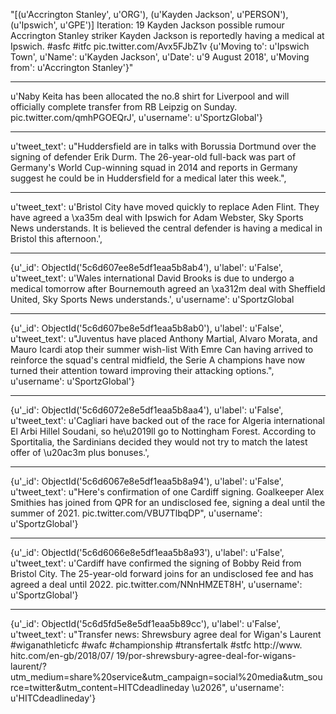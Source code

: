 
<!-- Run 2 -->

"[(u'Accrington Stanley', u'ORG'),
 (u'Kayden Jackson', u'PERSON'),
 (u'Ipswich', u'GPE')]
Iteration: 19
Kayden Jackson possible rumour
Accrington Stanley striker Kayden Jackson is reportedly having a medical at Ipswich. #asfc #itfc pic.twitter.com/Avx5FJbZ1v
{u'Moving to': u'Ipswich Town', u'Name': u'Kayden Jackson', u'Date': u'9 August 2018', u'Moving from': u'Accrington Stanley'}"

 ------------------------------------------------------

 u'Naby Keita has been allocated the no.8 shirt for Liverpool and will officially complete transfer from RB Leipzig on Sunday. pic.twitter.com/qmhPGOEQrJ',
  u'username': u'SportzGlobal'}

  ------------------------------------------------------

 u'tweet_text': u"Huddersfield are in talks with Borussia Dortmund over the signing of defender Erik Durm. The 26-year-old full-back was part of Germany's World Cup-winning squad in 2014 and reports in Germany suggest he could be in Huddersfield for a medical later this week.",

 ------------------------------------------------------

 u'tweet_text': u'Bristol City have moved quickly to replace Aden Flint. They have agreed a \xa35m deal with Ipswich for Adam Webster, Sky Sports News understands. It is believed the central defender is having a medical in Bristol this afternoon.',

 ------------------------------------------------------


 {u'_id': ObjectId('5c6d607ee8e5df1eaa5b8ab4'),
 u'label': u'False',
 u'tweet_text': u'Wales international David Brooks is due to undergo a medical tomorrow after Bournemouth agreed an \xa312m deal with Sheffield United, Sky Sports News understands.', u'username': u'SportzGlobal

 ------------------------------------------------------


 {u'_id': ObjectId('5c6d607be8e5df1eaa5b8ab0'),
  u'label': u'False',
  u'tweet_text': u"Juventus have placed Anthony Martial, Alvaro Morata, and Mauro Icardi atop their summer wish-list With Emre Can having arrived to reinforce the squad's central midfield, the Serie A champions have now turned their attention toward improving their attacking options.",
  u'username': u'SportzGlobal'}

  ------------------------------------------------------


  {u'_id': ObjectId('5c6d6072e8e5df1eaa5b8aa4'),
 u'label': u'False',
 u'tweet_text': u'Cagliari have backed out of the race for Algeria international El Arbi Hillel Soudani, so he\u2019ll go to Nottingham Forest. According to Sportitalia, the Sardinians decided they would not try to match the latest offer of \u20ac3m plus bonuses.',


 ---------------------------------------------------------


 {u'_id': ObjectId('5c6d6067e8e5df1eaa5b8a94'),
 u'label': u'False',
 u'tweet_text': u"Here's confirmation of one Cardiff signing. Goalkeeper Alex Smithies has joined from QPR for an undisclosed fee, signing a deal until the summer of 2021. pic.twitter.com/VBU7TlbqDP",
 u'username': u'SportzGlobal'}


 ---------------------------------------------------------


 {u'_id': ObjectId('5c6d6066e8e5df1eaa5b8a93'),
 u'label': u'False',
 u'tweet_text': u'Cardiff have confirmed the signing of Bobby Reid from Bristol City. The 25-year-old forward joins for an undisclosed fee and has agreed a deal until 2022. pic.twitter.com/NNnHMZET8H',
 u'username': u'SportzGlobal'}



 ----------------------------------------------------------

 {u'_id': ObjectId('5c6d5fd5e8e5df1eaa5b89cc'),
 u'label': u'False',
 u'tweet_text': u"Transfer news: Shrewsbury agree deal for Wigan's Laurent #wiganathleticfc #wafc #championship #transfertalk #stfc http://www. hitc.com/en-gb/2018/07/ 19/por-shrewsbury-agree-deal-for-wigans-laurent/?utm_medium=share%20service&utm_campaign=social%20media&utm_source=twitter&utm_content=HITCdeadlineday \u2026",
 u'username': u'HITCdeadlineday'}





 <!-- Run 3 -->
